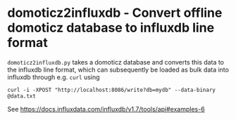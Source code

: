 # domoticz2influxdb - Convert offline domoticz database to influxdb line format

`domoticz2influxdb.py` takes a domoticz database and converts this data to the
influxdb line format, which can subsequently be loaded as bulk data into 
influxdb through e.g. `curl` using 

    curl -i -XPOST "http://localhost:8086/write?db=mydb" --data-binary @data.txt

See https://docs.influxdata.com/influxdb/v1.7/tools/api#examples-6

